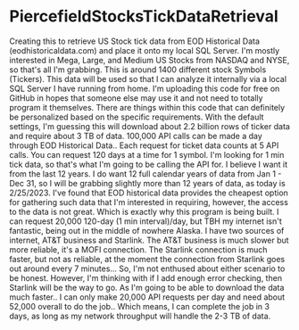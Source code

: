 # PiercefieldStocksTickDataRetrieval
Creating this to retrieve US Stock tick data from EOD Historical Data (eodhistoricaldata.com) and place it onto my local SQL Server. 
I'm mostly interested in Mega, Large, and Medium US Stocks from NASDAQ and NYSE, so that's all I'm grabbing. This is around 1400 different stock Symbols (Tickers). 
This data will be used so that I can analyze it internally via a local SQL Server I have running from home. 
I'm uploading this code for free on GitHub in hopes that someone else may use it and not need to totally program it themselves.
There are things within this code that can definitely be personalized based on the specific requirements.
With the default settings, I'm guessing this will download about 2.2 billion rows of ticker data and require about 3 TB of data. 
100,000 API calls can be made a day through EOD Historical Data.. Each request for ticket data counts at 5 API calls. You can request 120 days at a time for 1 symbol.
I'm looking for 1 min tick data, so that's what I'm going to be calling the API for. I believe I want it from the last 12 years.
I do want 12 full calendar years of data from Jan 1 - Dec 31, so I will be grabbing slightly more than 12 years of data, as today is 2/25/2023. 
I've found that EOD historical data provides the cheapest option for gathering such data that I'm interested in requiring, however, the access to the data is not great.
Which is exactly why this program is being built. I can request 20,000 120-day (1 min interval)/day, but TBH my internet isn't fantastic, being out in the middle
of nowhere Alaska. I have two sources of internet, AT&T business and Starlink. The AT&T business is much slower but more reliable, it's a MOFI connection. 
The Starlink connection is much faster, but not as reliable, at the moment the connection from Starlink goes out around every 7 minutes...
So, I'm not enthused about either scenario to be honest. 
However, I'm thinking with if I add enough error checking, then Starlink will be the way to go. As I'm going to be able to download the data much faster..
I can only make 20,000 API requests per day and need about 52,000 overall to do the job.. 
Which means, I can complete the job in 3 days, as long as my network throughput will handle the 2-3 TB of data.
